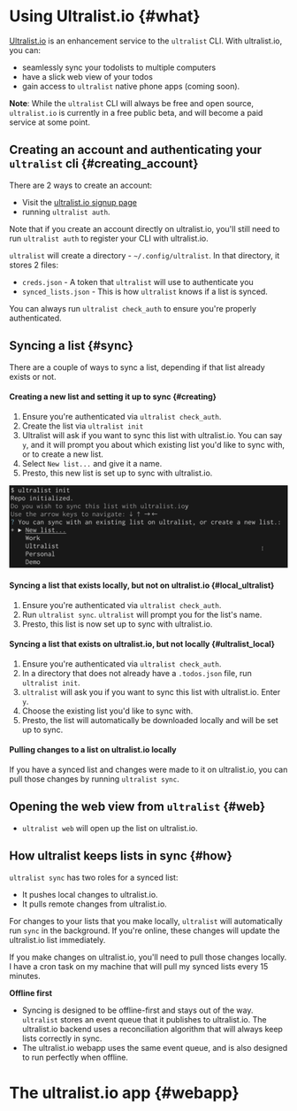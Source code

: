 # Using Ultralist.io {#what}

[Ultralist.io](https://ultralist.io) is an enhancement service to the `ultralist` CLI.  With ultralist.io, you can:

* seamlessly sync your todolists to multiple computers
* have a slick web view of your todos
* gain access to `ultralist` native phone apps (coming soon).

**Note**: While the `ultralist` CLI will always be free and open source, `ultralist.io` is currently in a free public beta, and will become a paid service at some point.

## Creating an account and authenticating your `ultralist` cli {#creating_account}

There are 2 ways to create an account:

* Visit the [ultralist.io signup page](https://app.ultralist.io/login)
* running `ultralist auth`.

Note that if you create an account directly on ultralist.io, you'll still need to run `ultralist auth` to register your CLI with ultralist.io.

`ultralist` will create a directory - `~/.config/ultralist`. In that directory, it stores 2 files:

* `creds.json` - A token that `ultralist` will use to authenticate you
* `synced_lists.json` - This is how `ultralist` knows if a list is synced.

You can always run `ultralist check_auth` to ensure you're properly authenticated.

## Syncing a list {#sync}

There are a couple of ways to sync a list, depending if that list already exists or not.  

#### Creating a new list and setting it up to sync {#creating}

1. Ensure you're authenticated via `ultralist check_auth`.
2. Create the list via `ultralist init`
3. Ultralist will ask if you want to sync this list with ultralist.io.  You can say `y`, and it will prompt you about which existing list you'd like to sync with, or to create a new list.  
4. Select `New list...` and give it a name.
5. Presto, this new list is set up to sync with ultralist.io.

![](images/sync_list.png)

#### Syncing a list that exists locally, but not on ultralist.io {#local_ultralist}

1. Ensure you're authenticated via `ultralist check_auth`.
2. Run `ultralist sync`.  `ultralist` will prompt you for the list's name.
3. Presto, this list is now set up to sync with ultralist.io.

#### Syncing a list that exists on ultralist.io, but not locally {#ultralist_local}

1. Ensure you're authenticated via `ultralist check_auth`.
2. In a directory that does not already have a `.todos.json` file, run `ultralist init`.  
3. `ultralist` will ask you if you want to sync this list with ultralist.io. Enter `y`.
4. Choose the existing list you'd like to sync with.
5. Presto, the list will automatically be downloaded locally and will be set up to sync.

#### Pulling changes to a list on ultralist.io locally

If you have a synced list and changes were made to it on ultralist.io, you can pull those changes by running `ultralist sync`.

## Opening the web view from `ultralist` {#web}

* `ultralist web` will open up the list on ultralist.io.


## How ultralist keeps lists in sync {#how}

`ultralist sync` has two roles for a synced list:
* It pushes local changes to ultralist.io.
* It pulls remote changes from ultralist.io.

For changes to your lists that you make locally, `ultralist` will automatically run `sync` in the background.  If you're online, these changes will update the ultralist.io list immediately.

If you make changes on ultralist.io, you'll need to pull those changes locally.  I have a cron task on my machine that will pull my synced lists every 15 minutes.

**Offline first**
* Syncing is designed to be offline-first and stays out of the way.  `ultralist` stores an event queue that it publishes to ultralist.io.  The ultralist.io backend uses a reconciliation algorithm that will always keep lists correctly in sync.
* The ultralist.io webapp uses the same event queue, and is also designed to run perfectly when offline.

# The ultralist.io app {#webapp}

